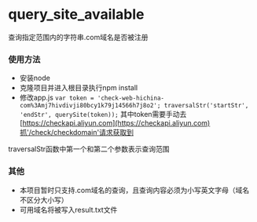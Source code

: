 # query_site_available
查询指定范围内的字符串.com域名是否被注册

### 使用方法
- 安装node
- 克隆项目并进入根目录执行npm install
- 修改app.js
`
var token = 'check-web-hichina-com%3Amj7hivdivji80bcy1k79j14566h7j8o2';
traversalStr('startStr', 'endStr', querySite(token));
`
其中token需要手动去[https://checkapi.aliyun.com](https://checkapi.aliyun.com)抓'/check/checkdomain'请求获取到

traversalStr函数中第一个和第二个参数表示查询范围

### 其他
- 本项目暂时只支持.com域名的查询，且查询内容必须为小写英文字母（域名不区分大小写）
- 可用域名将被写入result.txt文件